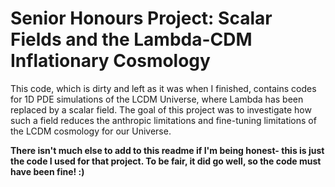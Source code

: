 # Senior Honours Project: Scalar Fields and the Lambda-CDM Inflationary Cosmology

This code, which is dirty and left as it was when I finished, contains codes for 1D PDE simulations
of the LCDM Universe, where Lambda has been replaced by a scalar field. The goal of this project was to investigate how such a field reduces the anthropic limitations and
fine-tuning limitations of the LCDM cosmology for our Universe.

**There isn't much else to add to this readme if I'm being honest- this is just the code I used for that project. 
To be fair, it did go well, so the code must have been fine! :)**